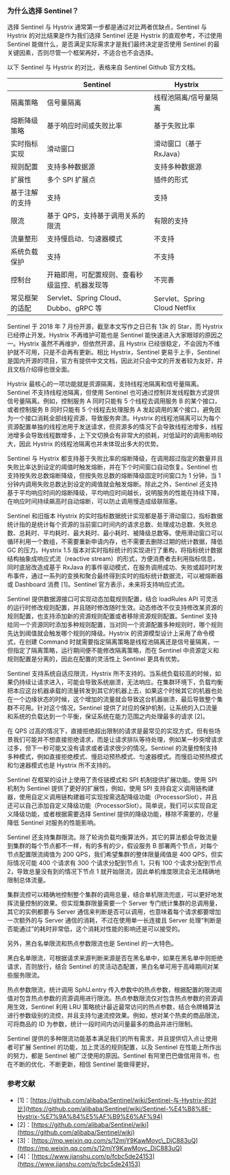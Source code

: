 ### 为什么选择 Sentinel？

选择 Sentinel 与 Hystrix 通常第一步都是通过对比两者优缺点，Sentinel 与 Hystrix 的对比结果是作为我们选择 Sentinel 还是 Hystrix 的直观参考，不过使用 Sentinel 能做什么，是否满足实际需求才是我们最终决定是否使用 Sentinel 的最关键因素，否则尽管一个框架再好，不适合也不会选择。

以下 Sentinel 与 Hystrix 的对比，表格来自 Sentinel Github 官方文档。

|  | Sentinel | Hystrix |
| --- | --- | --- |
| 隔离策略 | 信号量隔离 | 线程池隔离/信号量隔离 |
| 熔断降级策略 | 基于响应时间或失败比率 | 基于失败比率 |
| 实时指标实现 | 滑动窗口 | 滑动窗口（基于 RxJava） |
| 规则配置 | 支持多种数据源 | 支持多种数据源 |
| 扩展性 | 多个 SPI 扩展点 | 插件的形式 |
| 基于注解的支持 | 支持 | 支持 |
| 限流 | 基于 QPS，支持基于调用关系的限流 | 有限的支持 |
| 流量整形 | 支持慢启动、匀速器模式 | 不支持 |
| 系统负载保护 | 支持 | 不支持 |
| 控制台 | 开箱即用，可配置规则、查看秒级监控、机器发现等 | 不完善 |
| 常见框架的适配 | Servlet、Spring Cloud、Dubbo、gRPC 等 | Servlet、Spring Cloud Netflix |

Sentinel 于 2018 年 7 月份开源，截至本文写作之日已有 13k 的 Star，而 Hystrix 已经停止开发。Hystrix 不再维护可能也是 Sentinel 能快速进入大家眼球的原因之一。Hystrix 虽然不再维护，但依然开源，且 Hystrix 已经很稳定，不会因为不维护就不可用，只是不会再有更新。相比 Hystrix，Sentinel 更易于上手，Sentinel 是国内开源的项目，官方有提供中文文档，因此对只会中文的开发者较为友好，并且文档介绍得也很全面。

Hystrix 最核心的一项功能就是资源隔离，支持线程池隔离和信号量隔离。Sentinel 不支持线程池隔离，但使用 Sentinel 也可通过控制并发线程数方式提供信号量隔离。例如，控制服务 A 同时只能有 5 个线程去调用服务 B 的某个接口，或者控制服务 B 同时只能有 5 个线程去处理服务 A 发起调用的某个接口，避免因为一个接口消耗全部线程资源，导致服务奔溃。Hystrix 的线程池隔离可以为每个资源配置单独的线程池用于发送请求，但资源多的情况下会导致线程池增多，线程池增多会导致线程数增多，上下文切换会有非常大的损耗，对低延时的调用影响较大，因此 Hystrix 的线程池隔离也并未体现出多大的优势。

Sentinel 与 Hystrix 都支持基于失败比率的熔断降级，在调用超过指定的数量并且失败比率达到设定的阈值时触发熔断，并在下个时间窗口自动恢复。Sentinel 也支持按失败总数熔断降级，但按失败总数的熔断降级固定时间窗口为 1 分钟，当 1 分钟内调用失败总数达到设定的阈值就会触发熔断。除此之外，Sentinel 还支持基于平均响应时间的熔断降级，平均响应时间越长，说明服务的性能在持续下降，在响应时间持续飙高时自动熔断，可以防止调用慢造成级联阻塞。

Sentinel 和旧版本 Hystrix 的实时指标数据统计实现都是基于滑动窗口，指标数据统计指的是统计每个资源的当前窗口时间内的请求总数、处理成功总数、失败总数、总耗时、平均耗时、最大耗时、最小耗时、被降级总数等。使用滑动窗口可以循环利用一个数组，不需要重新申请内存，也不需要去删除过期的统计数据，降低 GC 的压力。Hystrix 1.5 版本对实时指标统计的实现进行了重构，将指标统计数据结构抽象成响应式流（reactive stream）的形式，方便消费者去利用指标信息，同时底层改造成基于 RxJava 的事件驱动模式，在服务调用成功、失败或超时时发布事件，通过一系列的变换和聚合最终得到实时的指标统计数据流，可以被熔断器或 Dashboard 消费 \[1\]。Sentinel 官方表示，未来将支持响应式流。

Sentinel 提供数据源接口可实现动态加载规则配置，结合 loadRules API 可灵活的运行时修改规则配置，并且随时修改随时生效。动态修改不仅支持修改某资源的规则配置，也支持添加新的资源规则配置或者移除资源规则配置。Sentinel 支持给同一个资源同时添加多种规则配置，当对同一个资源配置多种规则时，哪个规则先达到阈值就会触发哪个规则的降级。Hystrix 的资源模型设计上采用了命令模式，在创建 Command 时就需要指定隔离策略是线程池隔离还是信号量隔离，一但指定了隔离策略，运行期间便不能修改隔离策略，而在 Sentinel 中资源定义和规则配置是分离的，因此在配置的灵活性上 Sentinel 更具有优势。

Sentinel 支持系统自适应限流，Hystrix 所不支持的。当系统负载较高的时候，如果仍持续让请求进入，可能会导致系统崩溃，无法响应。在集群环境下，负载均衡把本应这台机器承载的流量转发到其它的机器上去，如果这个时候其它的机器也处在一个边缘状态的时候，这个增加的流量就会导致这台机器崩溃，最后导致整个集群不可用。针对这个情况，Sentinel 提供了对应的保护机制，让系统的入口流量和系统的负载达到一个平衡，保证系统在能力范围之内处理最多的请求 \[2\]。

在 QPS 过高的情况下，直接拒绝超出限制的请求是最常见的实现方式，但有些场景我们可能并不想直接拒绝请求，而是让请求排队等待处理，例如某一秒突增请求过多，但下一秒可能又没有请求或者请求很少的情况。Sentinel 的流量控制支持多种模式，例如直接拒绝模式、慢启动预热模式、匀速器模式。而慢启动预热模式和匀速器模式也是 Hystrix 所不支持的。

Sentinel 在框架的设计上使用了责任链模式和 SPI 机制提供扩展功能。使用 SPI 机制为 Sentinel 提供了更好的扩展性，例如，使用 SPI 支持自定义调用链构建器，使用自定义调用链构建器可实现按需选配降级功能（ProcessorSlot），并且还可以自己添加自定义降级功能（ProcessorSlot）。简单说，我们可以实现自定义降级功能，或者根据需要选择 Sentinel 提供的降级功能，移除不需要的，尽量降低 Sentinel 对服务的性能影响。

Sentinel 还支持集群限流。除了轮询负载均衡算法外，其它的算法都会导致流量到集群的每个节点都不一样，有的多有的少，假设服务 B 部署两个节点，对每个节点配置限流阈值为 200 QPS，我们希望集群的整体限量阈值是 400 QPS，但实际情况可能 400 个请求有 300 个请求分配到节点 1，只有 100 个请求分配到节点 2，导致总量没有到的情况下节点 1 就开始限流，因此单机维度限流会无法精确地限制总体流量。

集群流控可以精确地控制整个集群的调用总量，结合单机限流兜底，可以更好地发挥流量控制的效果。但实现集群限量需要一个 Server 专门统计集群的总调用量，其它的实例都要与 Server 通信来判断是否可以调用，也意味着每个请求都要增加一次额外的与 Server 通信的消耗，不过在使用单一长连接且 Server 处理“判断是否能通过”的耗时非常低，这个消耗对性能的影响还是可以接受的。

另外，黑白名单限流和热点参数限流也是 Sentinel 的一大特色。

黑白名单限流，可根据请求来源判断来源是否在黑名单中，如果在黑名单中则拒绝请求，否则放行，结合 Sentinel 的灵活动态配置，黑白名单可用于高峰期间对某些服务限流。

热点参数限流，统计调用 SphU.entry 传入参数中的热点参数，根据配置的限流阈值对包含热点参数的资源调用进行限流。热点参数限流仅对包含热点参数的资源调用生效，Sentinel 利用 LRU 策略统计最近最常访问的热点参数，结合令牌桶算法进行参数级别的流控，并且支持匀速流控效果。例如，想对某个热卖的商品限流，可将商品的 ID 为参数，统计一段时间内访问量最多的商品并进行限制。

Sentinel 提供的多种限流功能基本满足我们的所有需求，并且提供切入点让使用者可扩展 Sentinel 的功能，加上灵活的规则配置，以及 Sentinel 在性能上所作出的努力，都是 Sentinel 被广泛使用的原因。Sentinel 有阿里巴巴做信用背书，也在不断的优化、不断更新，相信 Sentinel 能做得更好。

### 参考文献

-   \[1\]：[https://github.com/alibaba/Sentinel/wiki/Sentinel-与-Hystrix-的对比](https://github.com/alibaba/Sentinel/wiki/Sentinel-%E4%B8%8E-Hystrix-%E7%9A%84%E5%AF%B9%E6%AF%94)
-   \[2\]：[https://github.com/alibaba/Sentinel/wiki](https://github.com/alibaba/Sentinel/wiki)
-   \[3\]：[https://mp.weixin.qq.com/s/12mjY9KawMoyc\_DjC883uQ](https://mp.weixin.qq.com/s/12mjY9KawMoyc_DjC883uQ)
-   \[4\]：[https://www.jianshu.com/p/fcbc5de24153](https://www.jianshu.com/p/fcbc5de24153)
